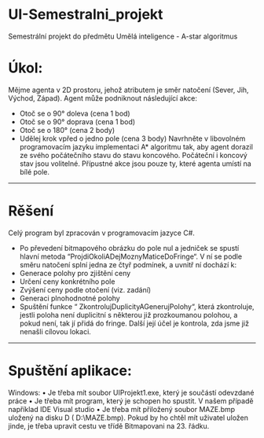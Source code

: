 # UI-Semestralni_projekt
Semestrální projekt do předmětu Umělá inteligence - A-star algoritmus

# Úkol:
Mějme agenta v 2D prostoru, jehož atributem je směr natočení (Sever, Jih, Východ, Západ). Agent může podniknout následující akce:
- Otoč se o 90° doleva (cena 1 bod)
- Otoč se o 90° doprava (cena 1 bod)
- Otoč se o 180° (cena 2 body)
- Udělej krok vpřed o jedno pole (cena 3 body)
Navrhněte v libovolném programovacím jazyku implementaci A* algoritmu tak, aby agent dorazil ze svého počátečního stavu do stavu koncového. Počáteční i koncový stav jsou volitelné. Přípustné akce jsou pouze ty, které agenta umístí na bílé pole.
**********
# Rěšení
Celý program byl zpracován v programovacím jazyce C#. 
- Po převedení bitmapového obrázku do pole nul a jedniček se spustí hlavní metoda “ProjdiOkoliADejMoznyMaticeDoFringe“. V ní se podle směru natočení splní jedna ze čtyř podmínek, a uvnitř ní dochází k:
- Generace polohy pro zjištění ceny
- Určení ceny konkrétního pole
- Zvýšení ceny podle otočení (viz. zadání)
- Generaci plnohodnotné polohy
- Spuštění funkce “ ZkontrolujDuplicityAGenerujPolohy“, která zkontroluje, jestli poloha není duplicitní s některou již prozkoumanou polohou, a pokud není, tak jí přidá do fringe. Další její účel je kontrola, zda jsme již nenašli cílovou lokaci.

*****************************
# Spuštění aplikace:
Windows:
• Je třeba mít soubor UIProjekt1.exe, který je součástí odevzdané práce
• Je třeba mít program, který je schopen ho spustit. V našem případě například IDE Visual studio
• Je třeba mít přiložený soubor MAZE.bmp uložený na disku D ( D:\MAZE.bmp). Pokud by ho chtěl mít uživatel uložen jinde, je třeba upravit cestu ve třídě Bitmapovani na 23. řádku.

